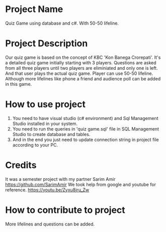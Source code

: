 # Project Name
Quiz Game using database and c#. With 50-50 lifeline.
# Project Description
Our quiz game is based on the concept of KBC 'Kon Banega Crorepati'. It's a detailed quiz game initially starting with 3 players. Questions are asked from all three players until two players are eliminiated and only one is left. And that user plays the actual quiz game. Player can use 50-50 lifeline. Although more lifelines like phone a friend and audience poll can be added in this game.
# How to use project
1. You need to have visual studio (c# environment) and Sql Management Studio installed in your system.
2. You need to run the queries in 'quiz game.sql' file in SQL Management Studio to create database and tables.
3. And in the end you just need to update connection string in project file according to your PC.
# Credits
It was a semester project with my partner Sarim Amir https://github.com/SarimAmir We took help from google and youtube for reference. https://youtu.be/Zyxu8jru_Zw
# How to contribute to project
More lifelines and questions can be added.
